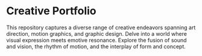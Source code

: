 # Creative Portfolio

This repository captures a diverse range of creative endeavors spanning art direction, motion graphics, and graphic design. Delve into a world where visual expression meets emotive resonance. Explore the fusion of sound and vision, the rhythm of motion, and the interplay of form and concept.
